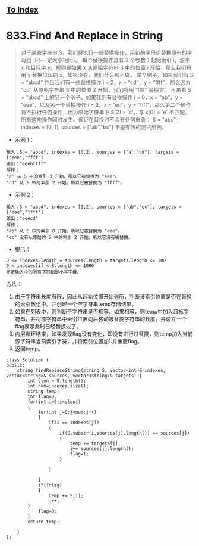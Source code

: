 [To Index](/index.md)
---
# 833.Find And Replace in String

>对于某些字符串 S，我们将执行一些替换操作，用新的字母组替换原有的字母组（不一定大小相同）。
每个替换操作具有 3 个参数：起始索引 i，源字 x 和目标字 y。规则是如果 x 从原始字符串 S 中的位置 i 开始，那么我们将用 y 替换出现的 x。如果没有，我们什么都不做。
举个例子，如果我们有 S = “abcd” 并且我们有一些替换操作 i = 2，x = “cd”，y = “ffff”，那么因为 “cd” 从原始字符串 S 中的位置 2 开始，我们将用 “ffff” 替换它。
再来看 S = “abcd” 上的另一个例子，如果我们有替换操作 i = 0，x = “ab”，y = “eee”，以及另一个替换操作 i = 2，x = “ec”，y = “ffff”，那么第二个操作将不执行任何操作，因为原始字符串中 S[2] = 'c'，与 x[0] = 'e' 不匹配。
所有这些操作同时发生。保证在替换时不会有任何重叠： S = "abc", indexes = [0, 1], sources = ["ab","bc"] 不是有效的测试用例。



* 示例 1：
```
输入：S = "abcd", indexes = [0,2], sources = ["a","cd"], targets = ["eee","ffff"]
输出："eeebffff"
解释：
"a" 从 S 中的索引 0 开始，所以它被替换为 "eee"。
"cd" 从 S 中的索引 2 开始，所以它被替换为 "ffff"。
```
* 示例 2：
```
输入：S = "abcd", indexes = [0,2], sources = ["ab","ec"], targets = ["eee","ffff"]
输出："eeecd"
解释：
"ab" 从 S 中的索引 0 开始，所以它被替换为 "eee"。
"ec" 没有从原始的 S 中的索引 2 开始，所以它没有被替换。
```

* 提示：
```
0 <= indexes.length = sources.length = targets.length <= 100
0 < indexes[i] < S.length <= 1000
给定输入中的所有字符都是小写字母。
```

方法：
1. 由于字符串长度有限，因此从起始位置开始遍历，判断该索引位置是否在替换的索引数组中。并创建一个空字符串temp存储结果。
2. 如果在列表中，则判断子字符串是否相等，如果相等，则temp中加入目标字符串，并将原字符串中索引位置向后移动被替换字符串的长度。并设立一个flag表示此时已经替换过了。
3. 内层循环结束，如果发现flag没有变化，即没有进行过替换，则temp加入当前源字符串当前索引字符，并将索引位置加1.并重置flag。
4. 返回temp。
```
class Solution {
public:
    string findReplaceString(string S, vector<int>& indexes, vector<string>& sources, vector<string>& targets) {
        int slen = S.length();
        int num=indexes.size();
        string temp;
        int flag=0;
        for(int i=0;i<slen;)
        {
            for(int j=0;j<num;j++)
            {
                if(i == indexes[j])
                {
                    if(S.substr(i,sources[j].length()) == sources[j])
                    {
                        temp += targets[j];
                        i+= sources[j].length();
                        flag=1;
                    }

                }

            }
            if(!flag)
            {
                temp += S[i];
                i++;
        }
            flag=0;
        }
        return temp;

    }
};
```
